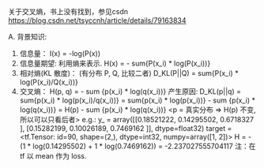 关于交叉熵，书上没有找到，参见csdn https://blog.csdn.net/tsyccnh/article/details/79163834

A. 背景知识:
1. 信息量：
   I(x) = -log(P(x))
2. 信息量期望:
   利用熵来表示.
   H(x) = - sum{P(x_i) * log(P(x_i))}
3. 相对熵(KL 散度)：
   (有分布 P, Q, 比较二者)
   D_KL(P||Q) = sum{P(x_i) * log(P(x_i)/Q(x_i))}
4. 交叉熵：
   H(p, q) = - sum {p(x_i) * log(q(x_i))}
   产生原因:
       D_KL(p||q) = sum{p(x_i) * log(p(x_i)/q(x_i))}
                  = sum{p(x_i) * log(p(x_i))} - sum {p(x_i) * log(q(x_i))}
                  = H(p) - sum {p(x_i) * log(q(x_i))}
       <p = 真实分布 => H(p) 不变, 所以可以只看后者>
    e.g.:
      y_ = array([[0.18521222, 0.14295502, 0.6718327 ],
                  [0.15282199, 0.10026189, 0.7469162 ]], dtype=float32)
      target = <tf.Tensor: id=90, shape=(2,), dtype=int32, numpy=array([1, 2])>
      H = - (1 * log(0.14295502) + 1 * log(0.7469162)) = -2.237027555704117
      注：在 tf 以 mean 作为 loss.
